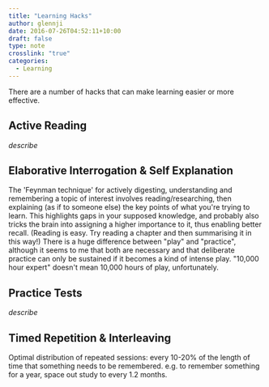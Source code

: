 ```yaml
---
title: "Learning Hacks"
author: glennji
date: 2016-07-26T04:52:11+10:00
draft: false
type: note
crosslink: "true"
categories:
  - Learning
---
```

There are a number of hacks that can make learning easier or more effective.

## Active Reading
*describe*

## Elaborative Interrogation &amp; Self Explanation

The 'Feynman technique' for actively digesting, understanding and remembering a topic of interest involves reading/researching, then explaining (as if to someone else) the key points of what you're trying to learn. This highlights gaps in your supposed knowledge, and probably also tricks the brain into assigning a higher importance to it, thus enabling better recall.
(Reading is easy. Try reading a chapter and then summarising it in this way!)
There is a huge difference between "play" and "practice", although it seems to me that both are necessary and that deliberate practice can only be sustained if it becomes a kind of intense play. "10,000 hour expert" doesn't mean 10,000 hours of play, unfortunately.

## Practice Tests

*describe*

## Timed Repetition & Interleaving

Optimal distribution of repeated sessions: every 10-20% of the length of time that something needs to be remembered. e.g. to remember something for a year, space out study to every 1.2 months.
